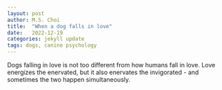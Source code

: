 ```yaml
---
layout: post
author: M.S. Choi
title:  "When a dog falls in love"
date:   2022-12-19
categories: jekyll update
tags: dogs, canine psychology
---
```

Dogs falling in love is not too different from how humans fall in love. Love energizes the enervated, but it also enervates the invigorated - and sometimes the two happen simultaneously.